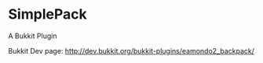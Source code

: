 SimplePack
==========

A Bukkit Plugin


Bukkit Dev page: http://dev.bukkit.org/bukkit-plugins/eamondo2_backpack/
